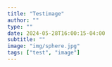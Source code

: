 ```yaml
---
title: "Testimage"
author: ""
type: ""
date: 2024-05-28T16:00:15-04:00
subtitle: ""
image: "img/sphere.jpg"
tags: ["test", "image"]
---
```

